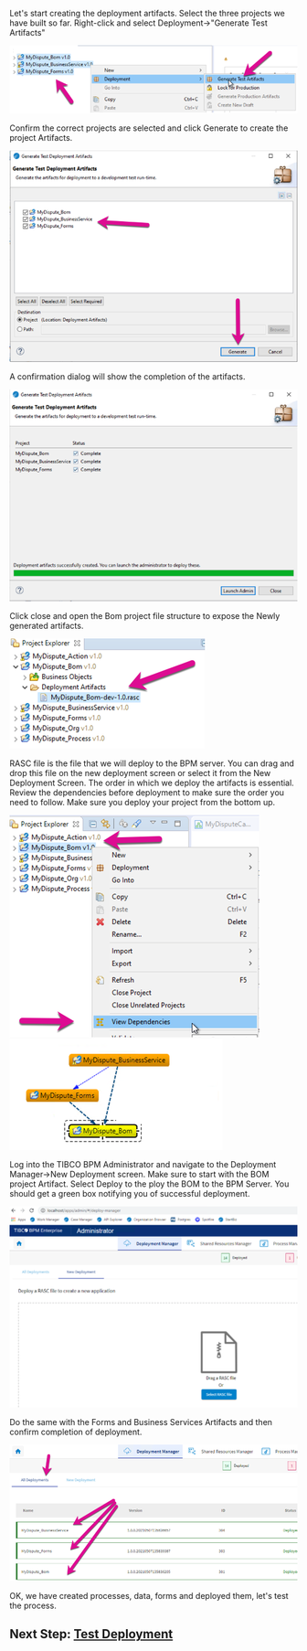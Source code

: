 Let's start creating the deployment artifacts. Select the three projects we have built so far.
Right-click and select Deployment->"Generate Test Artifacts"

![forms_project](images/Deployment/1.png)

Confirm the correct projects are selected and click Generate to create the project Artifacts.

![forms_project](images/Deployment/2.png)

A confirmation dialog will show the completion of the artifacts.

![forms_project](images/Deployment/3.png)

Click close and open the Bom project file structure to expose the Newly generated artifacts.

![forms_project](images/Deployment/4.png)

RASC file is the file that we will deploy to the BPM server. You can drag and drop this file on the new deployment screen or select it from the New Deployment Screen.
The order in which we deploy the artifacts is essential. Review the dependencies before deployment to make sure the order you need to follow. Make sure you deploy your project from the bottom up.

![forms_project](images/Deployment/6.png)
![forms_project](images/Deployment/7.png)


Log into the TIBCO BPM Administrator and navigate to the Deployment Manager->New Deployment screen.
Make sure to start with the BOM project Artifact. Select Deploy to the ploy the BOM to the BPM Server. You should get a green box notifying you of successful deployment.

![forms_project](images/Deployment/5.png)

Do the same with the Forms and Business Services Artifacts and then confirm completion of deployment.

![forms_project](images/Deployment/8.png)

OK, we have created processes, data, forms and deployed them, let's test the process.
## Next Step: [Test Deployment](test_Deployment.md)